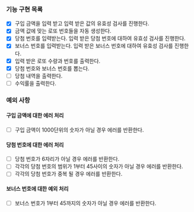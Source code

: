 ### 기능 구현 목록

- [x] 구입 금액을 입력 받고 입력 받은 값의 유효성 검사를 진행한다.
- [x] 금액 값에 맞는 로또 번호들을 자동 생성한다.
- [x] 당첨 번호를 입력받는다. 입력 받은 당첨 번호에 대하여 유효성 검사를 진행한다.
- [x] 보너스 번호를 입력받는다. 입력 받은 보너스 번호에 대하여 유효성 검사를 진행한다.
- [x] 입력 받은 로또 수량과 번호를 출력한다.
- [x] 당첨 번호와 보너스 번호를 뽑는다.
- [ ] 당첨 내역을 출력한다.
- [ ] 수익률을 출력한다.

### 예외 사항

#### 구입 금액에 대한 에러 처리

- [ ] 구입 금액이 1000단위의 숫자가 아닐 경우 에러를 반환한다.

#### 당첨 번호에 대한 에러 처리

- [ ] 당첨 번호가 6자리가 아닐 경우 에러를 반환한다.
- [ ] 각각의 당첨 번호의 범위가 1부터 45사이의 숫자가 아닐 경우 에러를 반환한다.
- [ ] 각각의 당첨 번호가 중복 될 경우 에러를 반환한다.

#### 보너스 번호에 대한 예외 처리

- [ ] 보너스 번호가 1부터 45까지의 숫자가 아닐 경우 에러를 반환한다.
